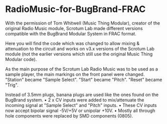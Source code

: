 # RadioMusic-for-BugBrand-FRAC
With the permission of Tom Whitwell (Music Thing Modular), creator of the original Radio Music module, Scrotum Lab made different versions compatible with the BugBrand Modular System in FRAC format.

Here you will find the code which was changed to allow mixing & attenuation to the circuit and works on v3.x versions of the Scrotum Lab module (not the earlier versions which still use the original Music Thing Modular code).

As the main purpose of the Scrotum Lab Radio Music was to be used as a sample player, the main markings on the front panel were changed.
"Station" became "Sample Select".
"Start" became "Pitch".
"Reset" became "Trig".

Instead of 3.5mm plugs, banana plugs are used like the ones found on the BugBrand system.
• 2 x CV inputs were added to mix/attenuate the incoming signal at "Sample Select" and "Pitch" inputs.
• These CV inputs now accept bipolar signal -5V/+5V or unipolar +10V.
• Mostly all through hole components were replaced by SMD components (0805).

